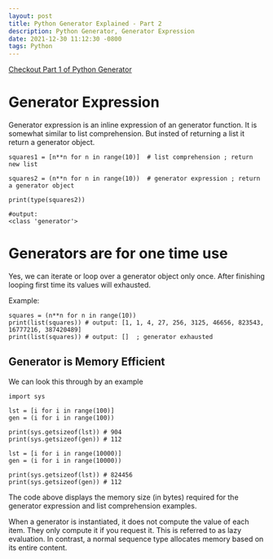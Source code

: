 ```yaml
---
layout: post
title: Python Generator Explained - Part 2
description: Python Generator, Generator Expression
date: 2021-12-30 11:12:30 -0800
tags: Python
---
```


[Checkout Part 1 of Python Generator](/2021/12/30/Python-Generator-Explained-Part-2.html)

# Generator Expression
Generator expression is an inline expression of an generator function.
It is somewhat similar to list comprehension. But insted of returning a list it return a generator object.

```
squares1 = [n**n for n in range(10)]  # list comprehension ; return new list

squares2 = (n**n for n in range(10))  # generator expression ; return a generator object

print(type(squares2))

#output:
<class 'generator'>
```

# Generators are for one time use

Yes, we can iterate or loop over a generator object only once. After finishing looping first time its values will exhausted.

Example:
```
squares = (n**n for n in range(10)) 
print(list(squares)) # output: [1, 1, 4, 27, 256, 3125, 46656, 823543, 16777216, 387420489]
print(list(squares)) # output: []  ; generator exhausted
```

## Generator is Memory Efficient
We can look this through by an example

```
import sys

lst = [i for i in range(100)]
gen = (i for i in range(100))

print(sys.getsizeof(lst)) # 904
print(sys.getsizeof(gen)) # 112

lst = [i for i in range(10000)]
gen = (i for i in range(10000))

print(sys.getsizeof(lst)) # 824456
print(sys.getsizeof(gen)) # 112
```

The code above displays the memory size (in bytes) required for the generator expression and list comprehension examples.

When a generator is instantiated, it does not compute the value of each item. They only compute it if you request it. 
This is referred to as lazy evaluation.
In contrast, a normal sequence type allocates memory based on its entire content.




